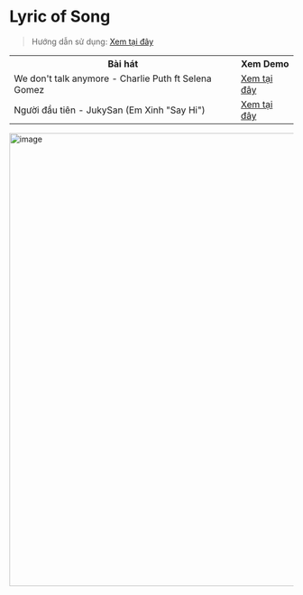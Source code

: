 # Lyric of Song

>Hướng dẫn sử dụng: [Xem tại đây](https://github.com/CodeZui/Gift_Song/blob/main/H%C6%B0%E1%BB%9Bng%20d%E1%BA%ABn%20s%E1%BB%AD%20d%E1%BB%A5ng%20FilePython.pdf)

<div align="center">
  <table>
  <tr>
    <th>Bài hát</th>
    <th>Xem Demo</th>
  </tr>
  <tr>
    <td>We don't talk anymore - Charlie Puth ft Selena Gomez</td>
    <td><a href="https://www.tiktok.com/@dr.gifter306/video/7540588688032484626">Xem tại đây</a></td>
  </tr>
  <tr>
    <td>Người đầu tiên - JukySan (Em Xinh "Say Hi")</td>
    <td><a href="https://www.tiktok.com/@dr.gifter306/video/7540984462973488402">Xem tại đây</a></td>
  </tr>
</table>
</div>

<img width="1298" height="804" alt="image" src="https://github.com/user-attachments/assets/a87b161e-ac4f-4a6c-ab30-af0461edb50c" />

